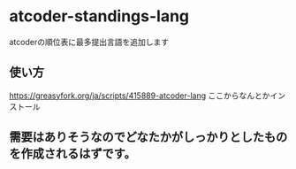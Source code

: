 # atcoder-standings-lang
atcoderの順位表に最多提出言語を追加します


## 使い方
https://greasyfork.org/ja/scripts/415889-atcoder-lang
ここからなんとかインストール





## 需要はありそうなのでどなたかがしっかりとしたものを作成されるはずです。



